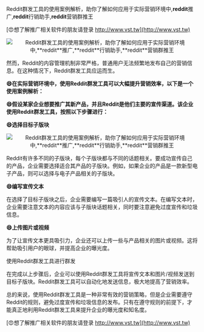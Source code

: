 Reddit群发工具的使用案例解析，助你了解如何应用于实际营销环境中,**reddit**推广,**reddit**行销助手,**reddit**营销群推王

[😍想了解推广相关软件的朋友请登录 http://www.vst.tw](http://www.vst.tw)

 <center><img src="https://vst.tw/MP4/tuiguang/png/3.png" alt="Reddit群发工具的使用案例解析，助你了解如何应用于实际营销环境中,**reddit**推广,**reddit**行销助手,**reddit**营销群推王"></center>

然而，Reddit的内容管理机制非常严格，普通用户无法频繁地发布自己的营销信息。在这种情况下，Reddit群发工具应运而生。

**😄在实际营销环境中，使用Reddit群发工具可以大幅提升营销效率，以下是一个使用案例解析：**

**😄假设某家企业想要推广其新产品，并且Reddit是他们主要的宣传渠道。该企业使用Reddit群发工具，按照以下步骤进行：**

**😄选择目标子版块**

 <center><img src="https://vst.tw/MP4/tuiguang/png/8.png" alt="Reddit群发工具的使用案例解析，助你了解如何应用于实际营销环境中,**reddit**推广,**reddit**行销助手,**reddit**营销群推王"></center>

Reddit有许多不同的子版块，每个子版块都与不同的话题相关。要成功宣传自己的产品，企业需要选择适合其产品的子版块。例如，如果企业的产品是一款新型电子产品，则可以选择与电子产品相关的子版块。

**😄编写宣传文本**

在选择了目标子版块之后，企业需要编写一篇吸引人的宣传文本。在编写文本时，企业需要注意文本的内容应该与子版块话题相关，同时要注意避免过度宣传和垃圾信息。

**😄上传图片或视频**

为了让宣传文本更具吸引力，企业还可以上传一些与产品相关的图片或视频。这将帮助吸引用户的眼球，并提高企业的曝光度。

使用Reddit群发工具进行群发

在完成以上步骤后，企业可以使用Reddit群发工具将宣传文本和图片/视频发送到目标子版块。Reddit群发工具可以自动化地发送信息，极大地提高了营销效率。

总的来说，使用Reddit群发工具是一种非常有效的营销策略，但是企业需要遵守Reddit的规则，避免过度宣传和垃圾信息的发布。只有在遵守规则的前提下，才能真正地利用Reddit群发工具来提升企业的曝光度和知名度。

[😍想了解推广相关软件的朋友请登录 http://www.vst.tw](http://www.vst.tw)



